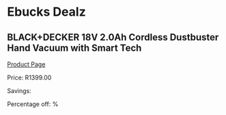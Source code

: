
# Ebucks Dealz
## BLACK+DECKER 18V 2.0Ah Cordless Dustbuster Hand Vacuum with Smart Tech
[Product Page](https://www.ebucks.com/web/shop/productSelected.do?prodId=1010941965&catId=998409624)

Price: R1399.00

Savings: 

Percentage off: %
	